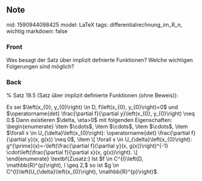 ## Note
nid: 1590944098425
model: LaTeX
tags: differentialrechnung_im_R_n, wichtig
markdown: false

### Front
Was besagt der Satz über implizit defnierte Funktionen? Welche wichtigen Folgerungen sind möglich?

### Back
% Satz 19.5 (Satz über implizit definierte Funktionen (ohne
Beweis)):
<div>
  Es sei $\left(x_{0}, y_{0}\right) \in D, f\left(x_{0},
  y_{0}\right)=0$ und $\operatorname{det} \frac{\partial
  f}{\partial y}\left(x_{0}, y_{0}\right) \neq 0.$ Dann existieren
  $\delta, \eta>0$ mit folgenden Eigenschaften:
</div>
<div>
  \begin{enumerate} \item $\cdots$, \item $\cdots$, \item $\cdots$,
  \item $\forall x \in U_{\delta}\left(x_{0}\right):
  \operatorname{det} \frac{\partial f}{\partial y}(x, g(x)) \neq
  0$, \item \[ \forall x \in U_{\delta}\left(x_{0}\right):
  g^{\prime}(x)=-\left(\frac{\partial f}{\partial y}(x,
  g(x))\right)^{-1} \cdot\left(\frac{\partial f}{\partial x}(x,
  g(x))\right). \]
</div>
<div>
  \end{enumerate} \textbf{Zusatz:} Ist $f \in C^{l}\left(D,
  \mathbb{R}^{p}\right), l \geq 2,$ so ist $g \in
  C^{l}\left(U_{\delta}\left(x_{0}\right), \mathbb{R}^{p}\right)$.
</div>
